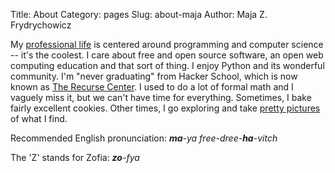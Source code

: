 Title: About
Category: pages
Slug: about-maja
Author: Maja Z. Frydrychowicz

My [professional life](https://www.linkedin.com/in/mfrydrychowicz) is centered around programming and computer science -- it's the coolest. I care about free and open source software, an open web  computing education and that sort of thing. I enjoy Python and its wonderful community. I'm "never graduating" from Hacker School, which is now known as [The Recurse Center](http://www.recurse.com). I used to do a lot of formal math and I vaguely miss it, but we can't have time for everything. Sometimes, I bake fairly excellent cookies. Other times, I go exploring and take [pretty pictures](https://www.flickr.com/photos/majusia/) of what I find. 

Recommended English pronunciation: *__ma__-ya free-dree-__ha__-vitch* 

The 'Z' stands for Zofia: *__zo__-fya*
